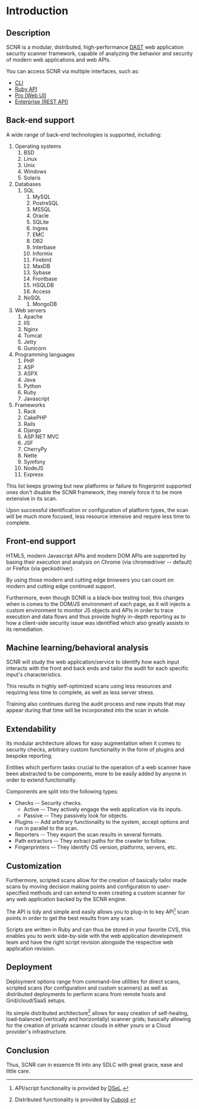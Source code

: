 # Introduction

## Description

SCNR is a modular, distributed, high-performance 
[DAST](https://en.wikipedia.org/wiki/Dynamic_application_security_testing) web
application security scanner framework, capable of analyzing the behavior and
security of modern web applications and web APIs.

You can access SCNR via multiple interfaces, such as:

* [CLI](./interfaces/cli.md)
* [Ruby API](./interfaces/ruby-api/index.md)
* [Pro (Web UI)](./interfaces/web/index.md)
* [Enterprise (REST API)](./interfaces/rest-api/index.md)

## Back-end support

A wide range of back-end technologies is supported, including:

1. Operating systems
   1. BSD
   2. Linux
   3. Unix
   4. Windows
   5. Solaris
2. Databases
   1. SQL
      1. MySQL
      2. PostreSQL
      3. MSSQL
      4. Oracle
      5. SQLite
      6. Ingres
      7. EMC
      8. DB2
      9. Interbase
      10. Informix
      11. Firebird
      12. MaxDB
      13. Sybase
      14. Frontbase
      15. HSQLDB
      16. Access
   2. NoSQL
      1. MongoDB
3. Web servers
   1. Apache
   2. IIS
   3. Nginx
   4. Tomcat
   5. Jetty
   6. Gunicorn
4. Programming languages
   1. PHP
   2. ASP
   3. ASPX
   4. Java
   5. Python
   6. Ruby
   7. Javascript
5. Frameworks
   1. Rack
   2. CakePHP
   3. Rails
   4. Django
   5. ASP.NET MVC
   6. JSF
   7. CherryPy
   8. Nette
   9. Symfony
   10. NodeJS
   11. Express

This list keeps growing but new platforms or failure to fingerprint supported 
ones don't disable the SCNR framework, they merely force it to be more extensive in its scan.

Upon successful identification or configuration of platform types, the scan will 
be much more focused, less resource intensive and require less time to complete.

## Front-end support

HTML5, modern Javascript APIs and modern DOM APIs are supported by basing their
execution and analysis on Chrome (via chromedriver -- default) or Firefox (via geckodriver).

By using those modern and cutting edge browsers you can count on modern and cutting
edge continued support.

Furthermore, even though SCNR is a black-box testing tool, this changes when is 
comes to the DOM/JS environment of each page, as it will injects a custom environment
to monitor JS objects and APIs in order to trace execution and data flows and thus 
provide highly in-depth reporting as to how a client-side security issue was 
identified which also greatly assists in its remediation.

## Machine learning/behavioral analysis

SCNR will study the web application/service to identify how each input interacts
with the front and back ends and tailor the audit for each specific input's characteristics.

This results in highly self-optimized scans using less resources and requiring
less time to complete, as well as less server stress.

Training also continues during the audit process and new inputs that may appear
during that time will be incorporated into the scan in whole.

## Extendability

Its modular architecture allows for easy augmentation when it comes to security checks,
arbitrary custom functionality in the form of plugins and bespoke reporting.

Entities which perform tasks crucial to the operation of a web scanner have
been abstracted to be components, more to be easily added by anyone in order to
extend functionality.

Components are split into the following types:

* Checks -- Security checks.
  * Active -- They actively engage the web application via its inputs.
  * Passive -- They passively look for objects.
* Plugins -- Add arbitrary functionality to the system, accept options and run in parallel to the scan.
* Reporters -- They export the scan results in several formats.
* Path extractors -- They extract paths for the crawler to follow.
* Fingerprinters -- They identify OS version, platforms, servers, etc.

## Customization

Furthermore, scripted scans allow for the creation of basically tailor made
scans by moving decision making points and configuration to user-specified
methods and can extend to even creating a custom scanner for any web application
backed by the SCNR engine.

The API is tidy and simple and easily allows you to plug-in to key API[^dsel] scan points
in order to get the best results from any scan.

Scripts are written in Ruby and can thus be stored in your favorite CVS, this
enables you to work side-by-side with the web application development team and
have the right script revision alongside the respective web application revision.

## Deployment

Deployment options range from command-line utilities for direct scans, 
scripted scans (for configuration and custom scanners) as well as distributed 
deployments to perform scans from remote hosts and Grid/cloud/SaaS setups.

Its simple distributed architecture[^cuboid] allows for easy creation of self-healing,
load-balanced (vertically and horizontally) scanner grids; basically allowing for
the creation of private scanner clouds in either yours or a Cloud provider's infrastructure.

## Conclusion

Thus, SCNR can in essence fit into any SDLC with great grace, ease and little care.

[^dsel]: API/script functionality is provided by [DSeL](https://github.com/qadron/DSeL).

[^cuboid]: Distributed functionality is provided by [Cuboid](https://github.com/qadron/cuboid).
